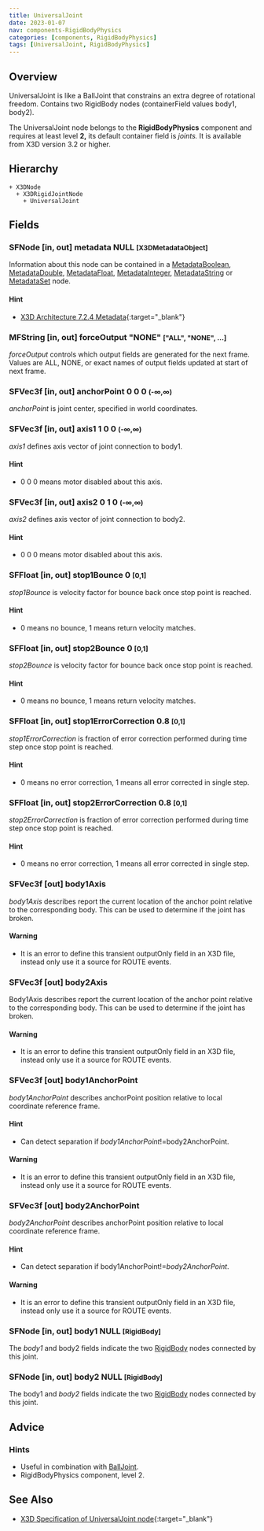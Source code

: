 ```yaml
---
title: UniversalJoint
date: 2023-01-07
nav: components-RigidBodyPhysics
categories: [components, RigidBodyPhysics]
tags: [UniversalJoint, RigidBodyPhysics]
---
```

<style>
.post h3 {
  word-spacing: 0.2em;
}
</style>

## Overview

UniversalJoint is like a BallJoint that constrains an extra degree of rotational freedom. Contains two RigidBody nodes (containerField values body1, body2).

The UniversalJoint node belongs to the **RigidBodyPhysics** component and requires at least level **2,** its default container field is *joints.* It is available from X3D version 3.2 or higher.

## Hierarchy

```
+ X3DNode
  + X3DRigidJointNode
    + UniversalJoint
```

## Fields

### SFNode [in, out] **metadata** NULL <small>[X3DMetadataObject]</small>

Information about this node can be contained in a [MetadataBoolean](/x_ite/components/core/metadataboolean/), [MetadataDouble](/x_ite/components/core/metadatadouble/), [MetadataFloat](/x_ite/components/core/metadatafloat/), [MetadataInteger](/x_ite/components/core/metadatainteger/), [MetadataString](/x_ite/components/core/metadatastring/) or [MetadataSet](/x_ite/components/core/metadataset/) node.

#### Hint

- [X3D Architecture 7.2.4 Metadata](https://www.web3d.org/specifications/X3Dv4/ISO-IEC19775-1v4-IS//Part01/components/core.html#Metadata){:target="_blank"}

### MFString [in, out] **forceOutput** "NONE" <small>["ALL", "NONE", ...]</small>

*forceOutput* controls which output fields are generated for the next frame. Values are ALL, NONE, or exact names of output fields updated at start of next frame.

### SFVec3f [in, out] **anchorPoint** 0 0 0 <small>(-∞,∞)</small>

*anchorPoint* is joint center, specified in world coordinates.

### SFVec3f [in, out] **axis1** 1 0 0 <small>(-∞,∞)</small>

*axis1* defines axis vector of joint connection to body1.

#### Hint

- 0 0 0 means motor disabled about this axis.

### SFVec3f [in, out] **axis2** 0 1 0 <small>(-∞,∞)</small>

*axis2* defines axis vector of joint connection to body2.

#### Hint

- 0 0 0 means motor disabled about this axis.

### SFFloat [in, out] **stop1Bounce** 0 <small>[0,1]</small>

*stop1Bounce* is velocity factor for bounce back once stop point is reached.

#### Hint

- 0 means no bounce, 1 means return velocity matches.

### SFFloat [in, out] **stop2Bounce** 0 <small>[0,1]</small>

*stop2Bounce* is velocity factor for bounce back once stop point is reached.

#### Hint

- 0 means no bounce, 1 means return velocity matches.

### SFFloat [in, out] **stop1ErrorCorrection** 0.8 <small>[0,1]</small>

*stop1ErrorCorrection* is fraction of error correction performed during time step once stop point is reached.

#### Hint

- 0 means no error correction, 1 means all error corrected in single step.

### SFFloat [in, out] **stop2ErrorCorrection** 0.8 <small>[0,1]</small>

*stop2ErrorCorrection* is fraction of error correction performed during time step once stop point is reached.

#### Hint

- 0 means no error correction, 1 means all error corrected in single step.

### SFVec3f [out] **body1Axis**

*body1Axis* describes report the current location of the anchor point relative to the corresponding body. This can be used to determine if the joint has broken.

#### Warning

- It is an error to define this transient outputOnly field in an X3D file, instead only use it a source for ROUTE events.

### SFVec3f [out] **body2Axis**

Body1Axis describes report the current location of the anchor point relative to the corresponding body. This can be used to determine if the joint has broken.

#### Warning

- It is an error to define this transient outputOnly field in an X3D file, instead only use it a source for ROUTE events.

### SFVec3f [out] **body1AnchorPoint**

*body1AnchorPoint* describes anchorPoint position relative to local coordinate reference frame.

#### Hint

- Can detect separation if *body1AnchorPoint*!=body2AnchorPoint.

#### Warning

- It is an error to define this transient outputOnly field in an X3D file, instead only use it a source for ROUTE events.

### SFVec3f [out] **body2AnchorPoint**

*body2AnchorPoint* describes anchorPoint position relative to local coordinate reference frame.

#### Hint

- Can detect separation if body1AnchorPoint!=*body2AnchorPoint*.

#### Warning

- It is an error to define this transient outputOnly field in an X3D file, instead only use it a source for ROUTE events.

### SFNode [in, out] **body1** NULL <small>[RigidBody]</small>

The *body1* and body2 fields indicate the two [RigidBody](/x_ite/components/rigidbodyphysics/rigidbody/) nodes connected by this joint.

### SFNode [in, out] **body2** NULL <small>[RigidBody]</small>

The body1 and *body2* fields indicate the two [RigidBody](/x_ite/components/rigidbodyphysics/rigidbody/) nodes connected by this joint.

## Advice

### Hints

- Useful in combination with [BallJoint](/x_ite/components/rigidbodyphysics/balljoint/).
- RigidBodyPhysics component, level 2.

## See Also

- [X3D Specification of UniversalJoint node](https://www.web3d.org/documents/specifications/19775-1/V4.0/Part01/components/rigidBodyPhysics.html#UniversalJoint){:target="_blank"}
